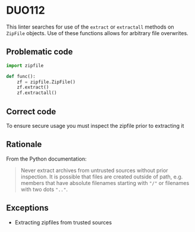 # DUO112

This linter searches for use of the `extract` or `extractall` methods
on `ZipFile` objects. Use of these functions allows for arbitrary file
overwrites.

## Problematic code

```python
import zipfile

def func():
    zf = zipfile.ZipFile()
    zf.extract()
    zf.extractall()
```

## Correct code

To ensure secure usage you must inspect the zipfile prior to extracting it

## Rationale

From the Python documentation:

> Never extract archives from untrusted sources without prior inspection. It
> is possible that files are created outside of path, e.g. members that have
> absolute filenames starting with `"/"` or filenames with two dots `".."`.

## Exceptions

- Extracting zipfiles from trusted sources

